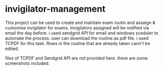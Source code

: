 # invigilator-management

This project can be used to create and maintain exam routin and assaign & customise invigilator for exams.
Invigilators assigned will be notified via email the day before. i used sendgrid API for email and windows sceduler to automate the process.
user can download the routine as pdf file. i used TCPDF for this task.
Rows in the routine that are already taken cann't be edited.

files of TCPDF and Sendgrid API are not provided here.
there are some screenshots included.

